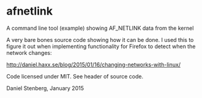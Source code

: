 # afnetlink
A command line tool (example) showing AF_NETLINK data from the kernel

A very bare bones source code showing how it can be done. I used this to
figure it out when implementing functionality for Firefox to detect when
the network changes:

http://daniel.haxx.se/blog/2015/01/16/changing-networks-with-linux/

Code licensed under MIT. See header of source code.

Daniel Stenberg, January 2015
